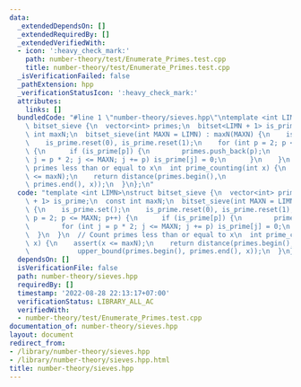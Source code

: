 ```yaml
---
data:
  _extendedDependsOn: []
  _extendedRequiredBy: []
  _extendedVerifiedWith:
  - icon: ':heavy_check_mark:'
    path: number-theory/test/Enumerate_Primes.test.cpp
    title: number-theory/test/Enumerate_Primes.test.cpp
  _isVerificationFailed: false
  _pathExtension: hpp
  _verificationStatusIcon: ':heavy_check_mark:'
  attributes:
    links: []
  bundledCode: "#line 1 \"number-theory/sieves.hpp\"\ntemplate <int LIMN>\nstruct\
    \ bitset_sieve {\n  vector<int> primes;\n  bitset<LIMN + 1> is_prime;\n  const\
    \ int maxN;\n  bitset_sieve(int MAXN = LIMN) : maxN(MAXN) {\n    is_prime.set();\n\
    \    is_prime.reset(0), is_prime.reset(1);\n    for (int p = 2; p <= MAXN; p++)\
    \ {\n      if (is_prime[p]) {\n        primes.push_back(p);\n        for (int\
    \ j = p * 2; j <= MAXN; j += p) is_prime[j] = 0;\n      }\n    }\n  }\n  // Count\
    \ primes less than or equal to x\n  int prime_counting(int x) {\n    assert(x\
    \ <= maxN);\n    return distance(primes.begin(),\n                    upper_bound(primes.begin(),\
    \ primes.end(), x));\n  }\n};\n"
  code: "template <int LIMN>\nstruct bitset_sieve {\n  vector<int> primes;\n  bitset<LIMN\
    \ + 1> is_prime;\n  const int maxN;\n  bitset_sieve(int MAXN = LIMN) : maxN(MAXN)\
    \ {\n    is_prime.set();\n    is_prime.reset(0), is_prime.reset(1);\n    for (int\
    \ p = 2; p <= MAXN; p++) {\n      if (is_prime[p]) {\n        primes.push_back(p);\n\
    \        for (int j = p * 2; j <= MAXN; j += p) is_prime[j] = 0;\n      }\n  \
    \  }\n  }\n  // Count primes less than or equal to x\n  int prime_counting(int\
    \ x) {\n    assert(x <= maxN);\n    return distance(primes.begin(),\n        \
    \            upper_bound(primes.begin(), primes.end(), x));\n  }\n};"
  dependsOn: []
  isVerificationFile: false
  path: number-theory/sieves.hpp
  requiredBy: []
  timestamp: '2022-08-28 22:13:17+07:00'
  verificationStatus: LIBRARY_ALL_AC
  verifiedWith:
  - number-theory/test/Enumerate_Primes.test.cpp
documentation_of: number-theory/sieves.hpp
layout: document
redirect_from:
- /library/number-theory/sieves.hpp
- /library/number-theory/sieves.hpp.html
title: number-theory/sieves.hpp
---
```

